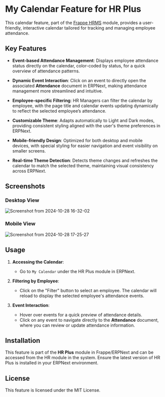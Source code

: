 # My Calendar Feature for HR Plus

This calendar feature, part of the [Frappe HRMS](https://github.com/frappe/hrms) module, provides a user-friendly, interactive calendar tailored for tracking and managing employee attendance.

## Key Features

- **Event-based Attendance Management**: Displays employee attendance status directly on the calendar, color-coded by status, for a quick overview of attendance patterns.
  
- **Dynamic Event Interaction**: Click on an event to directly open the associated **Attendance** document in ERPNext, making attendance management more streamlined and intuitive.

- **Employee-specific Filtering**: HR Managers can filter the calendar by employee, with the page title and calendar events updating dynamically to reflect the selected employee’s attendance.

- **Customizable Theme**: Adapts automatically to Light and Dark modes, providing consistent styling aligned with the user's theme preferences in ERPNext.

- **Mobile-friendly Design**: Optimized for both desktop and mobile devices, with special styling for easier navigation and event visibility on smaller screens.

- **Real-time Theme Detection**: Detects theme changes and refreshes the calendar to match the selected theme, maintaining visual consistency across ERPNext.
  
## Screenshots

### Desktop View
![Screenshot from 2024-10-28 16-32-02](https://github.com/user-attachments/assets/e54941d9-736e-4097-af8c-f0b12fd2aeed)

### Mobile View
![Screenshot from 2024-10-28 17-25-27](https://github.com/user-attachments/assets/214c3d32-3829-4e3a-9a1b-328f19a45f78)


## Usage

1. **Accessing the Calendar**:
   - Go to `My Calendar` under the HR Plus module in ERPNext.

2. **Filtering by Employee**:
   - Click on the "Filter" button to select an employee. The calendar will reload to display the selected employee's attendance events.

3. **Event Interaction**:
   - Hover over events for a quick preview of attendance details.
   - Click on any event to navigate directly to the **Attendance** document, where you can review or update attendance information.

## Installation

This feature is part of the **HR Plus** module in Frappe/ERPNext and can be accessed from the HR module in the system. Ensure the latest version of HR Plus is installed in your ERPNext environment.


## License

This feature is licensed under the MIT License.

